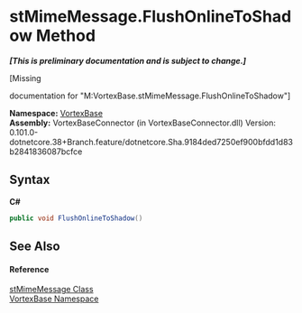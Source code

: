 # stMimeMessage.FlushOnlineToShadow Method 
 _**\[This is preliminary documentation and is subject to change.\]**_

\[Missing <summary> documentation for "M:VortexBase.stMimeMessage.FlushOnlineToShadow"\]

**Namespace:**&nbsp;<a href="N_VortexBase.md">VortexBase</a><br />**Assembly:**&nbsp;VortexBaseConnector (in VortexBaseConnector.dll) Version: 0.101.0-dotnetcore.38+Branch.feature/dotnetcore.Sha.9184ded7250ef900bfdd1d83b2841836087bcfce

## Syntax

**C#**<br />
``` C#
public void FlushOnlineToShadow()
```


## See Also


#### Reference
<a href="T_VortexBase_stMimeMessage.md">stMimeMessage Class</a><br /><a href="N_VortexBase.md">VortexBase Namespace</a><br />